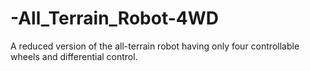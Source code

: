 # -All_Terrain_Robot-4WD
A reduced version of the all-terrain robot having only four controllable wheels and differential control.
